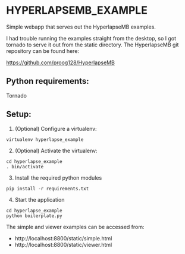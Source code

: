 HYPERLAPSEMB_EXAMPLE
====================

Simple webapp that serves out the HyperlapseMB examples.

I had trouble running the examples straight from the desktop, so I got tornado to serve it out from the static directory. The HyperlapseMB git repository can be found here:

https://github.com/proog128/HyperlapseMB


Python requirements:
--------------------
Tornado

Setup:
------
1. (Optional) Configure a virtualenv:

```    
virtualenv hyperlapse_example
```

2. (Optional) Activate the virtualenv:
    
```
cd hyperlapse_example
. bin/activate
```

3. Install the required python modules

```    
pip install -r requirements.txt
```

4. Start the application

```
cd hyperlapse_example
python boilerplate.py
```

The simple and viewer examples can be accessed from:

- http://localhost:8800/static/simple.html
- http://localhost:8800/static/viewer.html

